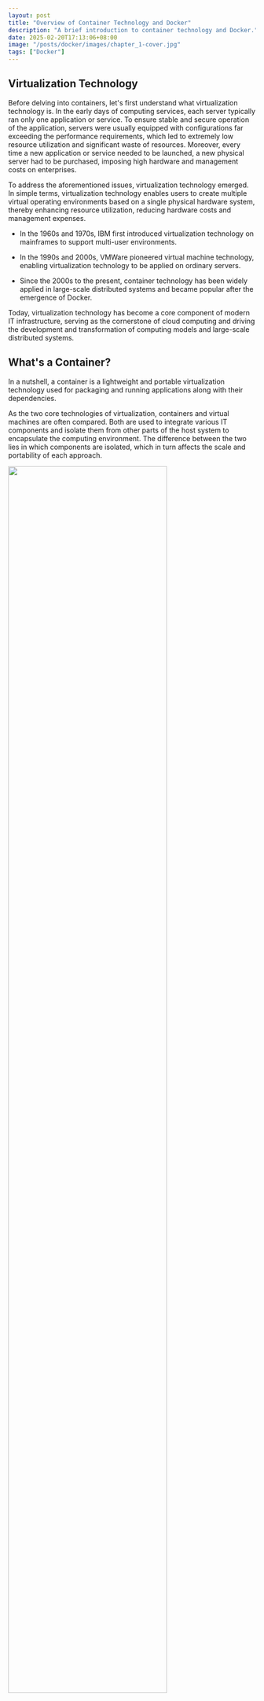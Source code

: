 ```yaml
---
layout: post
title: "Overview of Container Technology and Docker"
description: "A brief introduction to container technology and Docker."
date: 2025-02-20T17:13:06+08:00
image: "/posts/docker/images/chapter_1-cover.jpg"
tags: ["Docker"]
---
```


## Virtualization Technology

Before delving into containers, let's first understand what virtualization technology is. In the early days of computing services, each server typically ran only one application or service. To ensure stable and secure operation of the application, servers were usually equipped with configurations far exceeding the performance requirements, which led to extremely low resource utilization and significant waste of resources. Moreover, every time a new application or service needed to be launched, a new physical server had to be purchased, imposing high hardware and management costs on enterprises.

To address the aforementioned issues, virtualization technology emerged. In simple terms, virtualization technology enables users to create multiple virtual operating environments based on a single physical hardware system, thereby enhancing resource utilization, reducing hardware costs and management expenses.

* In the 1960s and 1970s, IBM first introduced virtualization technology on mainframes to support multi-user environments.

* In the 1990s and 2000s, VMWare pioneered virtual machine technology, enabling virtualization technology to be applied on ordinary servers.

* Since the 2000s to the present, container technology has been widely applied in large-scale distributed systems and became popular after the emergence of Docker.

Today, virtualization technology has become a core component of modern IT infrastructure, serving as the cornerstone of cloud computing and driving the development and transformation of computing models and large-scale distributed systems.

## What's a Container?

In a nutshell, a container is a lightweight and portable virtualization technology used for packaging and running applications along with their dependencies.

As the two core technologies of virtualization, containers and virtual machines are often compared. Both are used to integrate various IT components and isolate them from other parts of the host system to encapsulate the computing environment. The difference between the two lies in which components are isolated, which in turn affects the scale and portability of each approach.

<div class="content-image">
<img src="/posts/docker/images/chapter_1-vm-vs-container.jpg" width="80%">
<p>Virtual Machine vs Container</p>
</div>

* Virtual Machine (VM) technology: A technology that simulates a complete computer system through software, allowing multiple independent operating system instances to run on a single physical hardware. Each virtual machine (VM) contains its own virtual hardware (such as CPU, memory, storage, and network interface) and can run an independent operating system and applications.

* Container technology: A lightweight and portable virtualization technology used for packaging and running applications and their dependencies. Unlike traditional virtual machines, containers share the host operating system's kernel but ensure that applications run in isolated environments through isolation mechanisms such as namespaces and control groups.

<div class="table-container">
  <table>
    <tr><th>Features</th><th>Vistual Machine</th><th>Container</th></tr>
    <tr><th>Virtualized object</th><td>The entire operating system</td><td>The application and its dependencies</td></tr>
    <tr><th>Startup speed</th><td>Minute-level</td><td>Second-level</td></tr>
    <tr><th>Resource occupation</th><td>High (Each virtual machine requires a complete operating system)</td><td>Low (Shared hosting core)</td></tr>
    <tr><th>Isolation</th><td>Complete isolation</td><td>Process-level isolation</td></tr>
    <tr><th>Portability</th><td>Low (Dependent on virtual machine images)</td><td>High (Dependent on container runtime)</td></tr>
  </table>
</div>

## The Relationship Between Containers and Docker

Before Docker emerged, container technology already existed. However, due to high complexity, an incomplete toolchain and an immature ecosystem, it was difficult to apply and thus failed to gain widespread use. It was not until Docker was released in 2013 that it greatly simplified the use of containers and promoted the popularization of container technology.

Nowadays, Docker has become the de facto standard for container technology, but there are still many other container platforms. To ensure compatibility among different containers, several companies including Docker, CoreOS, and Google established the Open Container Initiative (OCI) to formulate container specifications. Currently, the OCI has released two core specifications: the Runtime Specification and the Image Specification. These two specifications guarantee that containers developed by different organizations and vendors can run on different runtimes.

## Core Concepts of Docker

Docker has the following core concepts

* Docker Engine: The core service of Docker, running in a C/S architecture, is used to create and manage Docker objects.

* Docker Container：A Docker container is an instance of a Docker image and represents an independent application environment.

* Docker Image：The read-only module, runtime creates containers through Docker Image.

* Dockerfile：A text file containing a series of instructions for building a Docker image.

* Registry：A repository for storing Docker images.

<div class="content-image">
<img src="/posts/docker/images/chapter_1-docker-architecture.jpg" width="80%">
<p>Docker Architecture</p>
</div>

### Docker Engine

Docker Engine is an open-source containerization technology used for building and containerizing applications, running in a C (Docker CLI)/S (Docker Daemon) mode.

#### Docker Deamon

Docker Daemon is the server-side program of the Docker Engine. Generally, it runs as a daemon (dockerd), providing Docker API services and supporting the creation and management of Docker objects, including Docker Images, Docker Containers, Networks, and Volumes. By default, the Docker Daemon only responds to local client requests. However, it can be configured to open TCP listening to support remote client calls. Additionally, Docker Daemon can communicate with other Docker services, which is mainly used to build Docker service clusters, Docker Swarm.

#### Docker CLI

The Docker CLI is the client program of Docker Engine, which can interact with the Docker Daemon by using CLI commands and invoke Docker APIs to manage Docker objects.

### Docker Container

A Docker container is an independent application process that contains all the files the application depends on, thus being completely isolated from the host environment. It has the following features:

* Self-contained: Each Docker container has everything it needs to run, and there is no need for the host to pre-install any dependencies.

* Isolation: Each Docker container is an isolated sandbox that has minimal impact on the host and other Docker containers, enhancing the security of applications.

* Independence: Each Docker container is independent. Modifying one Docker container will not affect other Docker containers.

* Portability: Docker Containers can be easily transplanted to any running environment, whether it is on a local machine, a server, or in the cloud.

### Docker Image

A Docker Image is a standardized package that contains all the files, binaries, libraries, and configurations necessary to run a container. Docker Images have two important features:

* A Docker image is immutable. Once created, it can only be rebuilt or modified by using it as a base image.

* A Docker Image is a layered structure, with each layer representing a series of file system modifications, including adding, deleting or modifying files.

### Dockerfile

A Dockerfile is a text file used to define how to build a Docker image. It contains a series of instructions that describe the base environment, application code, dependencies, and runtime configuration of the image. Through a Dockerfile, consistent and repeatable Docker images can be built automatically.

### Registry

A Registry is a repository used to store images and share them with others. It can be either public or private. <a href="https://hub.docker.com/">Docker Hub</a> is the most commonly used open Registry. You can also build a private image repository through applications like <a href="https://goharbor.io/">Harbor</a>.

## Summary

* The emergence of virtualization technology is aimed at addressing issues such as resource waste, high costs, and complex management in traditional computing environments.

* Both virtual machines and containers are virtualization technologies that encapsulate computing environments through resource isolation. However, due to the different levels of resource isolation, they have significant differences in terms of virtualization degree, encapsulation, isolation, and portability.
<div class="table-container">
  <table>
    <tr><th>Features</th><th>Vistual Machine</th><th>Container</th></tr>
    <tr><th>Virtualized object</th><td>The entire operating system</td><td>The application and its dependencies</td></tr>
    <tr><th>Startup speed</th><td>Minute-level</td><td>Second-level</td></tr>
    <tr><th>Resource occupation</th><td>High (Each virtual machine requires a complete operating system)</td><td>Low (Shared hosting core)</td></tr>
    <tr><th>Isolation</th><td>Complete isolation</td><td>Process-level isolation</td></tr>
    <tr><th>Portability</th><td>Low (Dependent on virtual machine images)</td><td>High (Dependent on container runtime)</td></tr>
  </table>
</div>

* The emergence of Docker has promoted the popularization of container technology and the standardization process of container technology. The core component of Docker, Docker Engine, consists of Docker Deamon and Docker CLI. Docker CLI, as the client, accepts user commands and forwards requests to Docker Deamon. Docker Deamon accepts client requests to create and manage images and containers, as well as networks and storage volumes. An Image is a standardized package that cannot be modified and contains all the files needed to run a Container. A Container is an instance of an Image, an independent application process, completely isolated from the host and other Containers. Dockerfile is a text file that records how to build an Image and can be used to automate the construction of consistent and repeatable Images. Registry is a repository for storing and sharing Images with others.